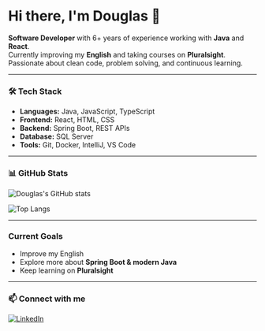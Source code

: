 # Hi there, I'm Douglas 👋  

**Software Developer** with 6+ years of experience working with **Java** and **React**.  
Currently improving my **English** and taking courses on **Pluralsight**.  
Passionate about clean code, problem solving, and continuous learning.  

---

### 🛠️ Tech Stack
- **Languages:** Java, JavaScript, TypeScript  
- **Frontend:** React, HTML, CSS  
- **Backend:** Spring Boot, REST APIs  
- **Database:** SQL Server
- **Tools:** Git, Docker, IntelliJ, VS Code  

---

### 📊 GitHub Stats
![Douglas's GitHub stats](https://github-readme-stats.vercel.app/api?username=YOUR_GITHUB_USERNAME&show_icons=true&theme=tokyonight)

![Top Langs](https://github-readme-stats.vercel.app/api/top-langs/?username=YOUR_GITHUB_USERNAME&layout=compact&theme=tokyonight)

---

###  Current Goals
- Improve my English  
- Explore more about **Spring Boot & modern Java**  
- Keep learning on **Pluralsight**  

---

### 📫 Connect with me
[![LinkedIn](https://img.shields.io/badge/LinkedIn-blue?logo=linkedin&logoColor=white)](YOUR_LINKEDIN_URL)  
